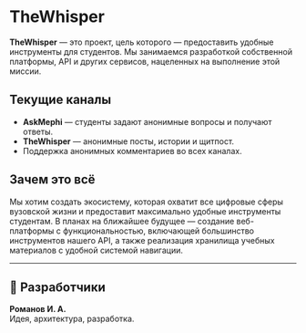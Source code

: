 # TheWhisper

**TheWhisper** — это проект, цель которого — предоставить удобные инструменты для студентов. Мы занимаемся разработкой собственной платформы, API и других сервисов, нацеленных на выполнение этой миссии.

## Текущие каналы

- **AskMephi** — студенты задают анонимные вопросы и получают ответы.  
- **TheWhisper** — анонимные посты, истории и щитпост.  
- Поддержка анонимных комментариев во всех каналах.

## Зачем это всё

Мы хотим создать экосистему, которая охватит все цифровые сферы вузовской жизни и предоставит максимально удобные инструменты студентам. В планах на ближайшее будущее — создание веб-платформы с функциональностью, включающей большинство инструментов нашего API, а также реализация хранилища учебных материалов с удобной системой навигации.

---

## 👤 Разработчики

**Романов И. А.**  
Идея, архитектура, разработка.
